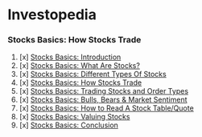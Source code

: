 # Investopedia

### Stocks Basics: How Stocks Trade
1. [x] [Stocks Basics: Introduction](https://www.investopedia.com/university/stocks/)
1. [x] [Stocks Basics: What Are Stocks?](https://www.investopedia.com/university/stocks/stocks1.asp)
1. [x] [Stocks Basics: Different Types Of Stocks](https://www.investopedia.com/university/stocks/stocks2.asp)
1. [x] [Stocks Basics: How Stocks Trade](https://www.udacity.com/course/ios-networking-with-swift--ud421)
1. [x] [Stocks Basics: Trading Stocks and Order Types](https://www.investopedia.com/university/stocks/stocks4.asp)
1. [x] [Stocks Basics: Bulls, Bears & Market Sentiment](https://www.investopedia.com/university/stocks/stocks5.asp)
1. [x] [Stocks Basics: How to Read A Stock Table/Quote](https://www.investopedia.com/university/stocks/stocks6.asp)
1. [x] [Stocks Basics: Valuing Stocks](https://www.investopedia.com/university/stocks/stocks7.asp)
1. [x] [Stocks Basics: Conclusion](https://www.investopedia.com/university/stocks/stocks8.asp)

